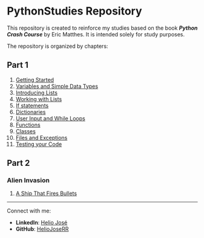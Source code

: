 # PythonStudies Repository

This repository is created to reinforce my studies based on the book ***Python Crash Course*** by Eric Matthes. It is intended solely for study purposes.

The repository is organized by chapters:

## Part 1

1. [Getting Started](./Parte_1/chapter_1/README.md)
2. [Variables and Simple Data Types](./Parte_1/chapter_2/README.md)
3. [Introducing Lists](./Parte_1/chapter_3/README.md)
4. [Working with Lists](./Parte_1/chapter_4/README.md)
5. [If statements](./Parte_1/chapter_5/README.md)
6. [Dictionaries](./Parte_1/chapter_6/README.md)
7. [User Input and While Loops](./Parte_1/chapter_7/README.md)
8. [Functions](./Parte_1/chapter_8/README.md)
9. [Classes](./Parte_1/chapter_9/README.md)  
10. [Files and Exceptions](./Parte_1/chapter_10/README.md)
11. [Testing your Code](./Parte_1/chapter_11/README.md)  

## Part 2  

### Alien Invasion  

1. [A Ship That Fires Bullets](./Parte_2/Alien%20Invasion/)  

---

Connect with me:

- **LinkedIn**: [Helio José](https://www.linkedin.com/in/helio-jos%C3%A9-70618b282?lipi=urn%3Ali%3Apage%3Ad_flagship3_profile_view_base_contact_details%3BAq%2BNDyWSS9ivtII2vq%2B53A%3D%3D)
- **GitHub**: [HelioJoseRR](https://github.com/HelioJoseRR)
